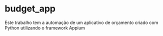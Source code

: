 # budget_app
Este trabalho tem a automação de um aplicativo de orçamento criado com Python utilizando o framework Appium
